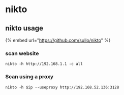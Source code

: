 # nikto

## nikto usage

{% embed url="https://github.com/sullo/nikto" %}

### scan website

`nikto -h http://192.168.1.1 -c all`

### Scan using a proxy

`nikto -h $ip --useproxy http://192.168.52.136:3128`

